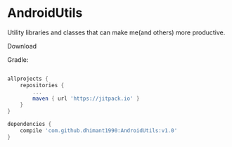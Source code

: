# AndroidUtils

Utility libraries and classes that can make me(and others) more productive.

Download

Gradle:
```groovy

allprojects {
	repositories {
		...
		maven { url 'https://jitpack.io' }
	}
}

dependencies {
	compile 'com.github.dhimant1990:AndroidUtils:v1.0'
}
